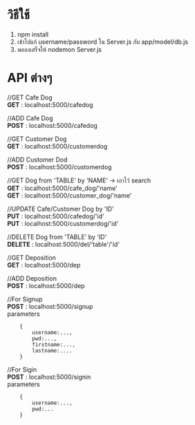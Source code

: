 # วิธีใช้ 
1. npm install 
2. เข้าไปแก้ username/password ใน Server.js กับ app/model/db.js 
3. พอลงเสร็จให้ nodemon Server.js 

# API ต่างๆ 

//GET Cafe Dog  
**GET** : localhost:5000/cafedog 

//ADD Cafe Dog  
**POST** : localhost:5000/cafedog 

//GET Customer Dog  
**GET** : localhost:5000/customerdog 

//ADD Customer Dod  
**POST** : localhost:5000/customerdog 

//GET Dog from 'TABLE' by 'NAME' -> เอาไว้ search  
**GET** : localhost:5000/cafe_dog/'name'  
**GET** : localhost:5000/customer_dog/'name' 

//UPDATE Cafe/Customer Dog by 'ID'  
**PUT** : localhost:5000/cafedog/'id'  
**PUT** : localhost:5000/customerdog/'id' 

//DELETE Dog from 'TABLE' by 'ID'  
**DELETE** : localhost:5000/del/'table'/'id' 

//GET Deposition  
**GET** : localhost:5000/dep 

//ADD Deposition  
**POST** : localhost:5000/dep

//For Signup  
**POST** : localhost:5000/signup  
parameters  

        {
            username:...,
            pwd:...,
            firstname:...,
            lastname:....
        } 

//For Sigin  
**POST** : localhost:5000/signin  
parameters  

        {
            username:...,
            pwd:...
        } 
